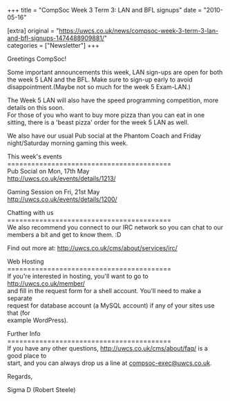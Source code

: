 +++
title = "CompSoc Week 3 Term 3: LAN and BFL signups"
date = "2010-05-16"

[extra]
original = "https://uwcs.co.uk/news/compsoc-week-3-term-3-lan-and-bfl-signups-1474488909881/"    
categories = ["Newsletter"]
+++

Greetings CompSoc\!

Some important announcements this week, LAN sign-ups are open for both  
the week 5 LAN and the BFL. Make sure to sign-up early to avoid  
disappointment.(Maybe not so much for the week 5 Exam-LAN.)

The Week 5 LAN will also have the speed programming competition, more  
details on this soon.  
For those of you who want to buy more pizza than you can eat in one  
sitting, there is a 'beast pizza' order for the week 5 LAN as well.

We also have our usual Pub social at the Phantom Coach and Friday  
night/Saturday morning gaming this week.

This week's events  
\=========================================  
Pub Social on Mon, 17th May  
http://uwcs.co.uk/events/details/1213/

Gaming Session on Fri, 21st May  
http://uwcs.co.uk/events/details/1200/

Chatting with us  
\=========================================  
We also recommend you connect to our IRC network so you can chat to our  
members a bit and get to know them. :D

Find out more at: http://uwcs.co.uk/cms/about/services/irc/

Web Hosting  
\=========================================  
If you're interested in hosting, you'll want to go to  
http://uwcs.co.uk/member/  
and fill in the request form for a shell account. You'll need to make a  
separate  
request for database account (a MySQL account) if any of your sites use  
that (for  
example WordPress).

Further Info  
\=========================================  
If you have any other questions, http://uwcs.co.uk/cms/about/faq/ is a  
good place to  
start, and you can always drop us a line at compsoc-exec@uwcs.co.uk.

Regards,

Sigma D (Robert Steele)


